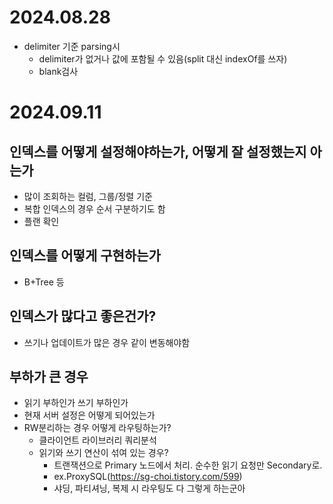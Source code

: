 # 2024.08.28
- delimiter 기준 parsing시
  - delimiter가 없거나 값에 포함될 수 있음(split 대신 indexOf를 쓰자)
  - blank검사  

# 2024.09.11
## 인덱스를 어떻게 설정해야하는가, 어떻게 잘 설정했는지 아는가
- 많이 조회하는 컬럼, 그룹/정렬 기준
- 복합 인덱스의 경우 순서 구분하기도 함
- 플랜 확인
## 인덱스를 어떻게 구현하는가
- B+Tree 등
## 인덱스가 많다고 좋은건가?
- 쓰기나 업데이트가 많은 경우 같이 변동해야함
## 부하가 큰 경우 
- 읽기 부하인가 쓰기 부하인가
- 현재 서버 설정은 어떻게 되어있는가
- RW분리하는 경우 어떻게 라우팅하는가?
  -  클라이언트 라이브러리 쿼리분석
  -  읽기와 쓰기 연산이 섞여 있는 경우?
     - 트랜잭션으로 Primary 노드에서 처리. 순수한 읽기 요청만 Secondary로. 
     - ex.ProxySQL(https://sg-choi.tistory.com/599)
     - 샤딩, 파티셔닝, 복제 시 라우팅도 다 그렇게 하는군아 
